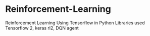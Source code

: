# Reinforcement-Learning
Reinforcement Learning Using Tensorflow in Python
Libraries used Tensorflow 2, keras rl2, DQN agent
